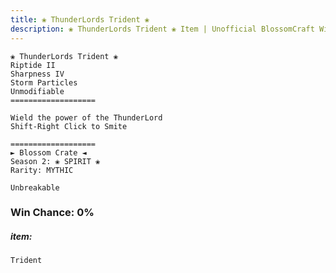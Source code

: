 ```yaml
---
title: ❀ ThunderLords Trident ❀
description: ❀ ThunderLords Trident ❀ Item | Unofficial BlossomCraft Wiki
---
```

```
❀ ThunderLords Trident ❀
Riptide II
Sharpness IV
Storm Particles
Unmodifiable
===================

Wield the power of the ThunderLord
Shift-Right Click to Smite

===================
► Blossom Crate ◄
Season 2: ❀ SPIRIT ❀
Rarity: MYTHIC

Unbreakable
```
### Win Chance: 0%

##### item:
`Trident`